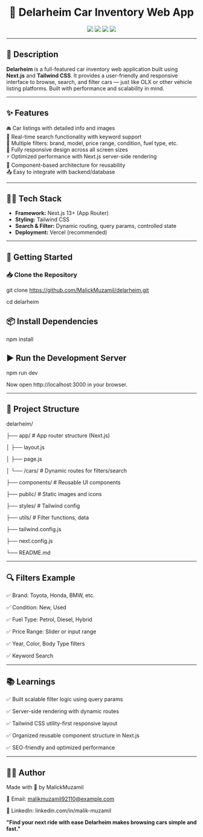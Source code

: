 <h1 align="center">🚗 Delarheim Car Inventory Web App</h1>

<p align="center">
  <img src="https://img.shields.io/badge/Framework-Next.js-black?style=for-the-badge" />
  <img src="https://img.shields.io/badge/Styling-TailwindCSS-blue?style=for-the-badge" />
  <img src="https://img.shields.io/badge/Functional-Search%20%7C%20Filters-green?style=for-the-badge" />
  <img src="https://img.shields.io/badge/Status-Complete-success?style=for-the-badge" />
</p>

---

## 📄 Description

**Delarheim** is a full-featured car inventory web application built using **Next.js** and **Tailwind CSS**. It provides a user-friendly and responsive interface to browse, search, and filter cars — just like OLX or other vehicle listing platforms. Built with performance and scalability in mind.

---

## ✨ Features

🚘 Car listings with detailed info and images  
🔎 Real-time search functionality with keyword support  
📂 Multiple filters: brand, model, price range, condition, fuel type, etc.  
📱 Fully responsive design across all screen sizes  
⚡ Optimized performance with Next.js server-side rendering  
🧩 Component-based architecture for reusability  
📤 Easy to integrate with backend/database

---

## 🧑‍💻 Tech Stack

- **Framework:** Next.js 13+ (App Router)  
- **Styling:** Tailwind CSS  
- **Search & Filter:** Dynamic routing, query params, controlled state  
- **Deployment:** Vercel (recommended)

---

## 🚀 Getting Started

### 📥 Clone the Repository

git clone https://github.com/MalickMuzamil/delarheim.git

cd delarheim


## 📦 Install Dependencies
npm install


## ▶️ Run the Development Server
npm run dev

Now open http://localhost:3000 in your browser.

---

## 📁 Project Structure

delarheim/

├── app/                    # App router structure (Next.js)

│   ├── layout.js

│   ├── page.js

│   └── /cars/              # Dynamic routes for filters/search

├── components/            # Reusable UI components

├── public/                # Static images and icons

├── styles/                # Tailwind config

├── utils/                 # Filter functions, data

├── tailwind.config.js

├── next.config.js

└── README.md

---

## 🔍 Filters Example
✅ Brand: Toyota, Honda, BMW, etc.

✅ Condition: New, Used

✅ Fuel Type: Petrol, Diesel, Hybrid

✅ Price Range: Slider or input range

✅ Year, Color, Body Type filters

✅ Keyword Search

---

## 📚 Learnings
✅ Built scalable filter logic using query params

✅ Server-side rendering with dynamic routes

✅ Tailwind CSS utility-first responsive layout

✅ Organized reusable component structure in Next.js

✅ SEO-friendly and optimized performance

---

## 🧑‍💻 Author

Made with 🚀 by MalickMuzamil

📧 Email: malikmuzamil92110@example.com 

💼 LinkedIn: linkedin.com/in/malik-muzamil


**"Find your next ride with ease Delarheim makes browsing cars simple and fast."**
